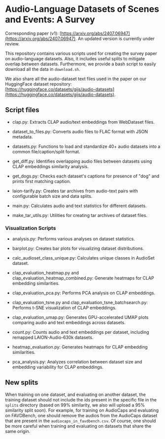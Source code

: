 # Audio-Language Datasets of Scenes and Events: A Survey

Corresponding paper (v1): [https://arxiv.org/abs/2407.06947](https://arxiv.org/abs/2407.06947). An updated version is currently under review.

This repository contains various scripts used for creating the survey paper on audio-language datasets. Also, it includes useful splits to mitigate overlap between datasets. Furthermore, we provide a bash script to easily download all the data in `download.sh`.

We also share all the audio-dataset text files used in the paper on our HuggingFace dataset repository: [https://huggingface.co/datasets/gijs/audio-datasets](https://huggingface.co/datasets/gijs/audio-datasets).

## Script files

- clap.py: Extracts CLAP audio/text embeddings from WebDataset files.

- dataset_to_files.py: Converts audio files to FLAC format with JSON metadata.

- datasets.py: Functions to load and standardize 40+ audio datasets into a common file/caption/split format.

- get_diff.py: Identifies overlapping audio files between datasets using CLAP embeddings similarity analysis.

- get_dogs.py: Checks each dataset's captions for presence of "dog" and prints first matching caption.

- laion-tarify.py: Creates tar archives from audio-text pairs with configurable batch size and data splits.

- main.py: Calculates audio and text statistics for different datasets.

- make_tar_utils.py: Utilities for creating tar archives of dataset files.

### Visualization Scripts

- analysis.py: Performs various analyses on dataset statistics.

- barplot.py: Creates bar plots for visualizing dataset distributions.

- calc_audioset_class_unique.py: Calculates unique classes in AudioSet dataset.

- clap_evaluation_heatmap.py and clap_evaluation_heatmap_combined.py: Generate heatmaps for CLAP embedding similarities.

- clap_evaluation_pca.py: Performs PCA analysis on CLAP embeddings.

- clap_evaluation_tsne.py and clap_evaluation_tsne_batchsearch.py: Performs t-SNE visualization of CLAP embeddings.

- clap_evaluation_umap.py: Generates GPU-accelerated UMAP plots comparing audio and text embeddings across datasets.

- count.py: Counts audio and text embeddings per dataset, including remapped LAION-Audio-630k datasets.

- heatmap_evaluation.py: Generates heatmaps for CLAP embedding similarities.

- pca_analysis.py: Analyzes correlation between dataset size and embedding variability for CLAP embeddings.

## New splits

When training on one dataset, and evaluating on another dataset, the training dataset should not include the ids present in the specific file in the `splits` directory (based on 99\% similarity, we also will upload a 95% similarity split soon).
For example, for training on AudioCaps and evaluating on FAVDBench, one should remove the audios from the AudioCaps dataset that are present in the `audiocaps_in_favdbench.csv`. 
Of course, one should be more careful when training and evaluating on datasets that share the same origin.
